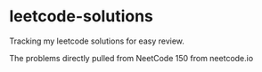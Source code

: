 # leetcode-solutions
Tracking my leetcode solutions for easy review.

The problems directly pulled from NeetCode 150 from neetcode.io

